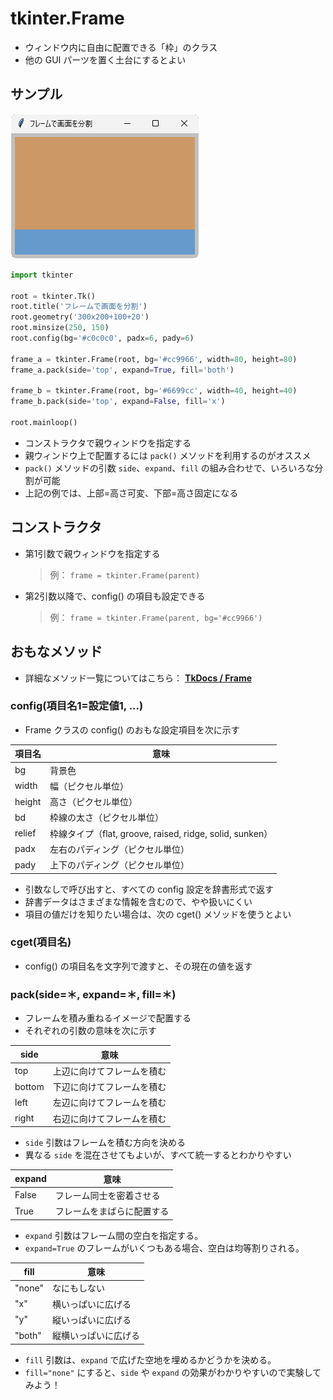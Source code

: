 # tkinter.Frame
- ウィンドウ内に自由に配置できる「枠」のクラス
- 他の GUI パーツを置く土台にするとよい

## サンプル
![02-frame-01.pyのスクリーンショット](img/03-frame-01.png)

```python
import tkinter

root = tkinter.Tk()
root.title('フレームで画面を分割')
root.geometry('300x200+100+20')
root.minsize(250, 150)
root.config(bg='#c0c0c0', padx=6, pady=6)

frame_a = tkinter.Frame(root, bg='#cc9966', width=80, height=80)
frame_a.pack(side='top', expand=True, fill='both')

frame_b = tkinter.Frame(root, bg='#6699cc', width=40, height=40)
frame_b.pack(side='top', expand=False, fill='x')

root.mainloop()
```

- コンストラクタで親ウィンドウを指定する
- 親ウィンドウ上で配置するには `pack()` メソッドを利用するのがオススメ
- `pack()` メソッドの引数 `side`、`expand`、`fill` の組み合わせで、いろいろな分割が可能
- 上記の例では、上部=高さ可変、下部=高さ固定になる

## コンストラクタ
- 第1引数で親ウィンドウを指定する
    > 例： `frame = tkinter.Frame(parent)`
- 第2引数以降で、config() の項目も設定できる
    > 例： `frame = tkinter.Frame(parent, bg='#cc9966')`

## おもなメソッド
- 詳細なメソッド一覧についてはこちら： **[TkDocs / Frame](https://tkdocs.com/pyref/frame.html)**

### config(項目名1=設定値1, ...)
- Frame クラスの config() のおもな設定項目を次に示す

|項目名|意味|
|---|---|
|bg|背景色|
|width|幅（ピクセル単位）|
|height|高さ（ピクセル単位）|
|bd|枠線の太さ（ピクセル単位）|
|relief|枠線タイプ（flat, groove, raised, ridge, solid, sunken）
|padx|左右のパディング（ピクセル単位）|
|pady|上下のパディング（ピクセル単位）|

- 引数なしで呼び出すと、すべての config 設定を辞書形式で返す
- 辞書データはさまざまな情報を含むので、やや扱いにくい
- 項目の値だけを知りたい場合は、次の cget() メソッドを使うとよい

### cget(項目名)
- config() の項目名を文字列で渡すと、その現在の値を返す

### pack(side=＊, expand=＊, fill=＊)
- フレームを積み重ねるイメージで配置する
- それぞれの引数の意味を次に示す

|side|意味|
|---|---|
|top|上辺に向けてフレームを積む|
|bottom|下辺に向けてフレームを積む|
|left|左辺に向けてフレームを積む|
|right|右辺に向けてフレームを積む|

- `side` 引数はフレームを積む方向を決める
- 異なる `side` を混在させてもよいが、すべて統一するとわかりやすい

|expand|意味|
|---|---|
|False|フレーム同士を密着させる|
|True|フレームをまばらに配置する|

- `expand` 引数はフレーム間の空白を指定する。
- `expand=True` のフレームがいくつもある場合、空白は均等割りされる。

|fill|意味|
|---|---|
|"none"|なにもしない|
|"x"|横いっぱいに広げる|
|"y"|縦いっぱいに広げる|
|"both"|縦横いっぱいに広げる|

- `fill` 引数は、`expand` で広げた空地を埋めるかどうかを決める。
- `fill="none"` にすると、`side` や `expand` の効果がわかりやすいので実験してみよう！
